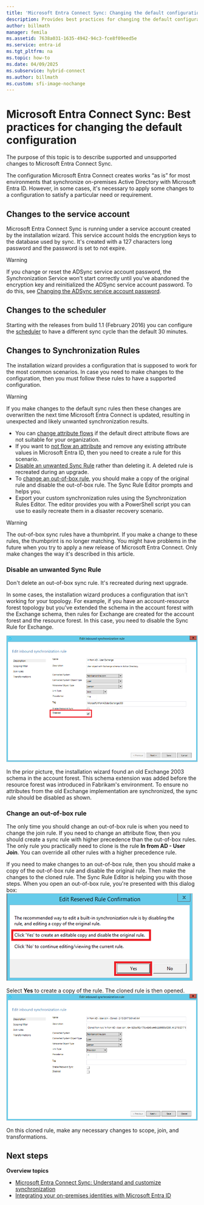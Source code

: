 ```yaml
---
title: 'Microsoft Entra Connect Sync: Changing the default configuration'
description: Provides best practices for changing the default configuration of Microsoft Entra Connect Sync.
author: billmath
manager: femila
ms.assetid: 7638a031-1635-4942-94c3-fce8f09eed5e
ms.service: entra-id
ms.tgt_pltfrm: na
ms.topic: how-to
ms.date: 04/09/2025
ms.subservice: hybrid-connect
ms.author: billmath
ms.custom: sfi-image-nochange
---
```

# Microsoft Entra Connect Sync: Best practices for changing the default configuration
The purpose of this topic is to describe supported and unsupported changes to Microsoft Entra Connect Sync.

The configuration Microsoft Entra Connect creates works “as is” for most environments that synchronize on-premises Active Directory with Microsoft Entra ID. However, in some cases, it's necessary to apply some changes to a configuration to satisfy a particular need or requirement.

## Changes to the service account
Microsoft Entra Connect Sync is running under a service account created by the installation wizard. This service account holds the encryption keys to the database used by sync. It's created with a 127 characters long password and the password is set to not expire.

> [!WARNING]
> If you change or reset the ADSync service account password, the Synchronization Service won't start correctly until you've abandoned the encryption key and reinitialized the ADSync service account password.
> To do this, see [Changing the ADSync service account password](how-to-connect-sync-change-serviceacct-pass.md).

## Changes to the scheduler
Starting with the releases from build 1.1 (February 2016) you can configure the [scheduler](how-to-connect-sync-feature-scheduler.md) to have a different sync cycle than the default 30 minutes.

## Changes to Synchronization Rules
The installation wizard provides a configuration that is supposed to work for the most common scenarios. In case you need to make changes to the configuration, then you must follow these rules to have a supported configuration.

> [!WARNING]
> If you make changes to the default sync rules then these changes are overwritten the next time Microsoft Entra Connect is updated, resulting in unexpected and likely unwanted synchronization results.

* You can [change attribute flows](how-to-connect-sync-change-the-configuration.md#other-common-attribute-flow-changes) if the default direct attribute flows are not suitable for your organization.
* If you want to [not flow an attribute](how-to-connect-sync-change-the-configuration.md#do-not-flow-an-attribute) and remove any existing attribute values in Microsoft Entra ID, then you need to create a rule for this scenario.
* [Disable an unwanted Sync Rule](#disable-an-unwanted-sync-rule) rather than deleting it. A deleted rule is recreated during an upgrade.
* To [change an out-of-box rule](#change-an-out-of-box-rule), you should make a copy of the original rule and disable the out-of-box rule. The Sync Rule Editor prompts and helps you.
* Export your custom synchronization rules using the Synchronization Rules Editor. The editor provides you with a PowerShell script you can use to easily recreate them in a disaster recovery scenario.

> [!WARNING]
> The out-of-box sync rules have a thumbprint. If you make a change to these rules, the thumbprint is no longer matching. You might have problems in the future when you try to apply a new release of Microsoft Entra Connect. Only make changes the way it's described in this article.

### Disable an unwanted Sync Rule
Don't delete an out-of-box sync rule. It's recreated during next upgrade.

In some cases, the installation wizard produces a configuration that isn't working for your topology. For example, if you have an account-resource forest topology but you've extended the schema in the account forest with the Exchange schema, then rules for Exchange are created for the account forest and the resource forest. In this case, you need to disable the Sync Rule for Exchange.

![Disabled sync rule](./media/how-to-connect-sync-best-practices-changing-default-configuration/exchangedisabledrule.png)

In the prior picture, the installation wizard found an old Exchange 2003 schema in the account forest. This schema extension was added before the resource forest was introduced in Fabrikam's environment. To ensure no attributes from the old Exchange implementation are synchronized, the sync rule should be disabled as shown.

### Change an out-of-box rule
The only time you should change an out-of-box rule is when you need to change the join rule. If you need to change an attribute flow, then you should create a sync rule with higher precedence than the out-of-box rules. The only rule you practically need to clone is the rule **In from AD - User Join**. You can override all other rules with a higher precedence rule.

If you need to make changes to an out-of-box rule, then you should make a copy of the out-of-box rule and disable the original rule. Then make the changes to the cloned rule. The Sync Rule Editor is helping you with those steps. When you open an out-of-box rule, you're presented with this dialog box:  
![Warning out of box rule](./media/how-to-connect-sync-best-practices-changing-default-configuration/warningoutofboxrule.png)

Select **Yes** to create a copy of the rule. The cloned rule is then opened.  
![Cloned rule](./media/how-to-connect-sync-best-practices-changing-default-configuration/clonedrule.png)

On this cloned rule, make any necessary changes to scope, join, and transformations.

## Next steps
**Overview topics**

* [Microsoft Entra Connect Sync: Understand and customize synchronization](how-to-connect-sync-whatis.md)
* [Integrating your on-premises identities with Microsoft Entra ID](../whatis-hybrid-identity.md)
